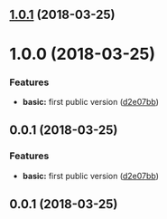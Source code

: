 <a name="1.0.1"></a>
## [1.0.1](https://github.com/wabuehamm/elgg-plugin-big_avatar/compare/1.0.0...v1.0.1) (2018-03-25)




<a name="1.0.0"></a>
# 1.0.0 (2018-03-25)


### Features

* **basic:** first public version ([d2e07bb](https://github.com/wabuehann/elgg-plugin-big_avatar/commit/d2e07bb))



<a name="0.0.1"></a>
## 0.0.1 (2018-03-25)


### Features

* **basic:** first public version ([d2e07bb](https://github.com/wabuehann/elgg-plugin-big_avatar/commit/d2e07bb))



<a name="0.0.1"></a>
## 0.0.1 (2018-03-25)




